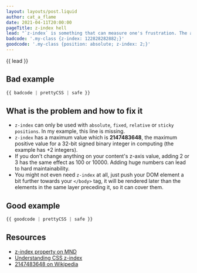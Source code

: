 ```yaml
---
layout: layouts/post.liquid
author: cat_a_flame
date: 2021-04-11T20:00:00
pageTitle: z-index hell
lead: "`z-index` is something that can measure one's frustration. The amount of digits represent the fact that the developer tried to position the `div` above the content, but failed miserably."
badcode: '.my-class {z-index: 122828282882;}'
goodcode: '.my-class {position: absolute; z-index: 2;}'
---
```


<div class="article-section">

{{ lead }}

## Bad example

```css
{{ badcode | prettyCSS | safe }}
```
</div>
<div class="article-section list-section">

## What is the problem and how to fix it

- `z-index` can only be used with `absolute`, `fixed`, `relative` or `sticky` `positions`. In my example, this line is missing.
- `z-index` has a maximum value which is **2147483648**, the maximum positive value for a 32-bit signed binary integer in computing (the example has +2 integers).
- If you don't change anything on your content's z-axis value, adding 2 or 3 has the same effect as 100 or 10000. Adding huge numbers can lead to hard maintainability.
- You might not even need `z-index` at all, just push your DOM element a bit further towards your `</body>` tag, it will be rendered later than the elements in the same layer preceding it, so it can cover them.
</div>

<div class="article-section">

## Good example

```css
{{ goodcode | prettyCSS | safe }}
```
</div>

<div class="article-section resources-section">

## Resources
- [z-index property on MND](https://developer.mozilla.org/en-US/docs/Web/CSS/z-index)
- [Understanding CSS z-index](https://developer.mozilla.org/en-US/docs/Web/CSS/CSS_Positioning/Understanding_z_index)
- [2147483648 on Wikipedia](https://en.wikipedia.org/wiki/2,147,483,647#In_computing)
</div>
